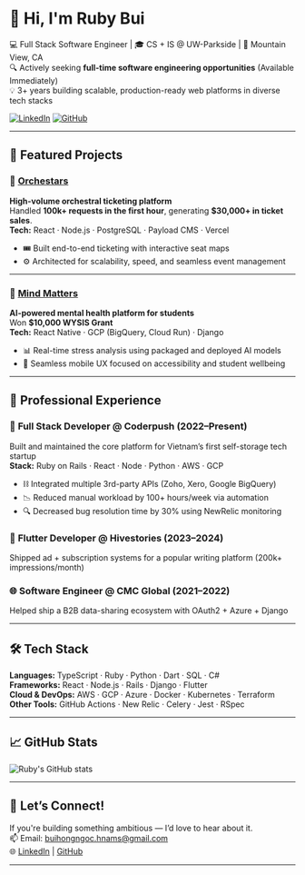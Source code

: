 # 👋 Hi, I'm Ruby Bui

💻 Full Stack Software Engineer | 🎓 CS + IS @ UW-Parkside | 📍 Mountain View, CA  
🔍 Actively seeking **full-time software engineering opportunities** (Available Immediately)  
💡 3+ years building scalable, production-ready web platforms in diverse tech stacks

[![LinkedIn](https://img.shields.io/badge/LinkedIn-blue?logo=linkedin)](https://www.linkedin.com/in/rubybui99/)
[![GitHub](https://img.shields.io/badge/GitHub-100000?logo=github)](https://github.com/rubybui)

---

## 🚀 Featured Projects

### 🎼 [Orchestars](https://orchestras.vn)
**High-volume orchestral ticketing platform**  
Handled **100k+ requests in the first hour**, generating **$30,000+ in ticket sales**.  
**Tech:** React · Node.js · PostgreSQL · Payload CMS · Vercel  
- 🎟️ Built end-to-end ticketing with interactive seat maps  
- ⚙️ Architected for scalability, speed, and seamless event management  

---

### 🧠 [Mind Matters](https://github.com/rubybui)
**AI-powered mental health platform for students**  
Won **$10,000 WYSIS Grant**  
**Tech:** React Native · GCP (BigQuery, Cloud Run) · Django  
- 📊 Real-time stress analysis using packaged and deployed AI models  
- 💬 Seamless mobile UX focused on accessibility and student wellbeing

---

## 💼 Professional Experience

### 🧳 **Full Stack Developer @ Coderpush** (2022–Present)
Built and maintained the core platform for Vietnam’s first self-storage tech startup  
**Stack:** Ruby on Rails · React · Node · Python · AWS · GCP  
- ⛓ Integrated multiple 3rd-party APIs (Zoho, Xero, Google BigQuery)  
- 📉 Reduced manual workload by 100+ hours/week via automation  
- 🔍 Decreased bug resolution time by 30% using NewRelic monitoring

### 📲 **Flutter Developer @ Hivestories** (2023–2024)  
Shipped ad + subscription systems for a popular writing platform (200k+ impressions/month)

### 🌐 **Software Engineer @ CMC Global** (2021–2022)  
Helped ship a B2B data-sharing ecosystem with OAuth2 + Azure + Django

---

## 🛠️ Tech Stack

**Languages:** TypeScript · Ruby · Python · Dart · SQL · C#  
**Frameworks:** React · Node.js · Rails · Django · Flutter  
**Cloud & DevOps:** AWS · GCP · Azure · Docker · Kubernetes · Terraform  
**Other Tools:** GitHub Actions · New Relic · Celery · Jest · RSpec

---

## 📈 GitHub Stats

![Ruby's GitHub stats](https://github-readme-stats.vercel.app/api?username=rubybui&show_icons=true&theme=radical)

---

## 🤝 Let’s Connect!

If you're building something ambitious — I’d love to hear about it.  
📫 Email: buihongngoc.hnams@gmail.com  
🌐 [LinkedIn](https://linkedin.com/in/rubybui99) | [GitHub](https://github.com/rubybui)

---
